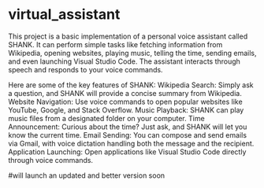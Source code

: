 # virtual_assistant
This project is a basic implementation of a personal voice assistant called SHANK. It can perform simple tasks like fetching information from Wikipedia, opening websites, playing music, telling the time, sending emails, and even launching Visual Studio Code. The assistant interacts through speech and responds to your voice commands.

Here are some of the key features of SHANK:
Wikipedia Search: Simply ask a question, and SHANK will provide a concise summary from Wikipedia.
Website Navigation: Use voice commands to open popular websites like YouTube, Google, and Stack Overflow.
Music Playback: SHANK can play music files from a designated folder on your computer.
Time Announcement: Curious about the time? Just ask, and SHANK will let you know the current time.
Email Sending: You can compose and send emails via Gmail, with voice dictation handling both the message and the recipient.
Application Launching: Open applications like Visual Studio Code directly through voice commands.


#will launch an updated and better version soon
